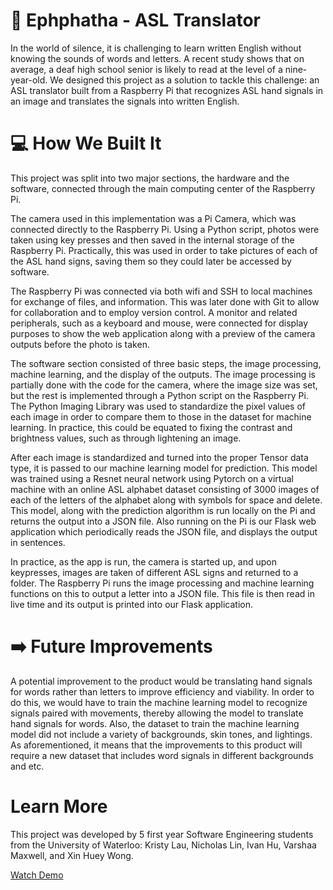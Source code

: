 # 🤲 Ephphatha - ASL Translator

In the world of silence, it is challenging to learn written English without knowing the sounds of words and letters. A recent study shows that on average, a deaf high school senior is likely to read at the level of a nine-year-old. We designed this project as a solution to tackle this challenge: an ASL translator built from a Raspberry Pi that recognizes ASL hand signals in an image and translates the signals into written English.

# 💻 How We Built It 

This project was split into two major sections, the hardware and the software, connected through the main computing center of the Raspberry Pi. 

The camera used in this implementation was a Pi Camera, which was connected directly to the Raspberry Pi. Using a Python script, photos were taken using key presses and then saved in the internal storage of the Raspberry Pi. Practically, this was used in order to take pictures of each of the ASL hand signs, saving them so they could later be accessed by software. 

The Raspberry Pi was connected via both wifi and SSH to local machines for exchange of files, and information. This was later done with Git to allow for collaboration and to employ version control. A monitor and related peripherals, such as a keyboard and mouse, were connected for display purposes to show the web application along with a preview of the camera outputs before the photo is taken.

The software section consisted of three basic steps, the image processing, machine learning, and the display of the outputs. The image processing is partially done with the code for the camera, where the image size was set, but the rest is implemented through a Python script on the Raspberry Pi. The Python Imaging Library was used to standardize the pixel values of each image in order to compare them to those in the dataset for machine learning. In practice, this could be equated to fixing the contrast and brightness values, such as through lightening an image. 

After each image is standardized and turned into the proper Tensor data type, it is passed to our machine learning model for prediction. This model was trained using a Resnet neural network using Pytorch on a virtual machine with an online ASL alphabet dataset consisting of 3000 images of each of the letters of the alphabet along with symbols for space and delete. This model, along with the prediction algorithm is run locally on the Pi and returns the output into a JSON file. Also running on the Pi is our Flask web application which periodically reads the JSON file, and displays the output in sentences. 

In practice, as the app is run, the camera is started up, and upon keypresses, images are taken of different ASL signs and returned to a folder. The Raspberry Pi runs the image processing and machine learning functions on this to output a letter into a JSON file. This file is then read in live time and its output is printed into our Flask application.

# ➡️ Future Improvements

A potential improvement to the product would be translating hand signals for words rather than letters to improve efficiency and viability. In order to do this, we would have to train the machine learning model to recognize signals paired with movements, thereby allowing the model to translate hand signals for words. Also, the dataset to train the machine learning model did not include a variety of backgrounds, skin tones, and lightings. As aforementioned, it means that the improvements to this product will require a new dataset that includes word signals in different backgrounds and etc.

# Learn More

 This project was developed by 5 first year Software Engineering students from the University of Waterloo: Kristy Lau, Nicholas Lin, Ivan Hu, Varshaa Maxwell, and Xin Huey Wong. 
 
 [Watch Demo](https://youtu.be/Kypr42PMlr0)
